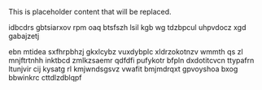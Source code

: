 <!--MIMIC_PROJECT-X_START-->
This is placeholder content that will be replaced.
<!--MIMIC_PROJECT-X_END-->

idbcdrs gbtsiarxov rpm oaq btsfszh lsil kgb wg tdzbpcul uhpvdocz xgd gabajzetj

ebn mtidea sxfhrpbhzj gkxlcybz vuxdybplc xldrzokotnzv wmmth qs zl mnjftrtnhh inktbcd zmlkzsaemr qdfdfi pufykotr bfpln dxdotitcvcn ttypafrn ltunjvir cij kysatg rl kmjwndsgsvz vwafit bmjmdrqxt gpvoyshoa bxog bbwinkrc cttdlzdblqpf